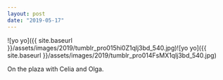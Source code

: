 ```yaml
---
layout: post
date: "2019-05-17"
---
```


![yo yo]({{ site.baseurl }}/assets/images/2019/tumblr_pro015hi0Z1qlj3bd_540.jpg)![yo yo]({{ site.baseurl }}/assets/images/2019/tumblr_pro014FsMX1qlj3bd_540.jpg)

On the plaza with Celia and Olga.
